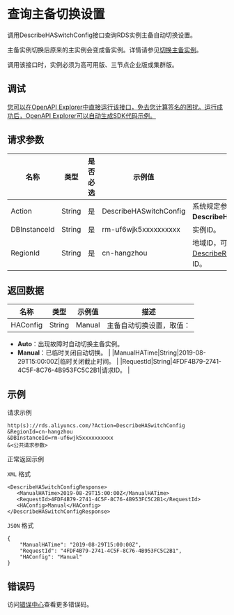 # 查询主备切换设置

调用DescribeHASwitchConfig接口查询RDS实例主备自动切换设置。

主备实例切换后原来的主实例会变成备实例。详情请参见[切换主备实例](~~96054~~)。

调用该接口时，实例必须为高可用版、三节点企业版或集群版。

## 调试

[您可以在OpenAPI Explorer中直接运行该接口，免去您计算签名的困扰。运行成功后，OpenAPI Explorer可以自动生成SDK代码示例。](https://api.aliyun.com/#product=Rds&api=DescribeHASwitchConfig&type=RPC&version=2014-08-15)

## 请求参数

|名称|类型|是否必选|示例值|描述|
|--|--|----|---|--|
|Action|String|是|DescribeHASwitchConfig|系统规定参数，取值：**DescribeHASwitchConfig**。 |
|DBInstanceId|String|是|rm-uf6wjk5xxxxxxxxxx|实例ID。 |
|RegionId|String|是|cn-hangzhou|地域ID，可以通过接口[DescribeRegions](~~26243~~)查看地域ID。 |

## 返回数据

|名称|类型|示例值|描述|
|--|--|---|--|
|HAConfig|String|Manual|主备自动切换设置，取值：

 -   **Auto**：出现故障时自动切换主备实例。
-   **Manual**：已临时关闭自动切换。 |
|ManualHATime|String|2019-08-29T15:00:00Z|临时关闭截止时间。 |
|RequestId|String|4FDF4B79-2741-4C5F-8C76-4B953FC5C2B1|请求ID。 |

## 示例

请求示例

```
http(s)://rds.aliyuncs.com/?Action=DescribeHASwitchConfig
&RegionId=cn-hangzhou
&DBInstanceId=rm-uf6wjk5xxxxxxxxxx
&<公共请求参数>
```

正常返回示例

`XML` 格式

```
<DescribeHASwitchConfigResponse>
   <ManualHATime>2019-08-29T15:00:00Z</ManualHATime>
   <RequestId>4FDF4B79-2741-4C5F-8C76-4B953FC5C2B1</RequestId>
   <HAConfig>Manual</HAConfig>
</DescribeHASwitchConfigResponse>
```

`JSON` 格式

```
{
	"ManualHATime": "2019-08-29T15:00:00Z",
	"RequestId": "4FDF4B79-2741-4C5F-8C76-4B953FC5C2B1",
	"HAConfig": "Manual"
}
```

## 错误码

访问[错误中心](https://error-center.alibabacloud.com/status/product/Rds)查看更多错误码。

